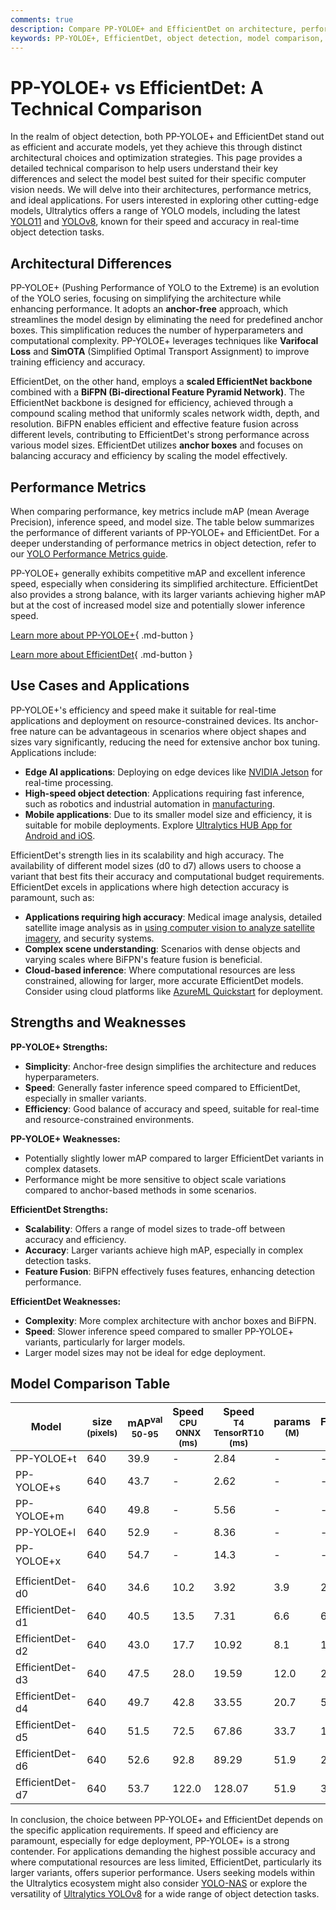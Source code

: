 ```yaml
---
comments: true
description: Compare PP-YOLOE+ and EfficientDet on architecture, performance, and applications. Find the best model for your object detection needs.
keywords: PP-YOLOE+, EfficientDet, object detection, model comparison, computer vision, YOLO, EfficientNet, architecture analysis
---
```


# PP-YOLOE+ vs EfficientDet: A Technical Comparison

<script async src="https://cdn.jsdelivr.net/npm/chart.js"></script>
<script defer src="../../javascript/benchmark.js"></script>

<canvas id="modelComparisonChart" width="1024" height="400" active-models='["PP-YOLOE+", "EfficientDet"]'></canvas>

In the realm of object detection, both PP-YOLOE+ and EfficientDet stand out as efficient and accurate models, yet they achieve this through distinct architectural choices and optimization strategies. This page provides a detailed technical comparison to help users understand their key differences and select the model best suited for their specific computer vision needs. We will delve into their architectures, performance metrics, and ideal applications. For users interested in exploring other cutting-edge models, Ultralytics offers a range of YOLO models, including the latest [YOLO11](https://docs.ultralytics.com/models/yolo11/) and [YOLOv8](https://docs.ultralytics.com/models/yolov8/), known for their speed and accuracy in real-time object detection tasks.

## Architectural Differences

PP-YOLOE+ (Pushing Performance of YOLO to the Extreme) is an evolution of the YOLO series, focusing on simplifying the architecture while enhancing performance. It adopts an **anchor-free** approach, which streamlines the model design by eliminating the need for predefined anchor boxes. This simplification reduces the number of hyperparameters and computational complexity. PP-YOLOE+ leverages techniques like **Varifocal Loss** and **SimOTA** (Simplified Optimal Transport Assignment) to improve training efficiency and accuracy.

EfficientDet, on the other hand, employs a **scaled EfficientNet backbone** combined with a **BiFPN (Bi-directional Feature Pyramid Network)**. The EfficientNet backbone is designed for efficiency, achieved through a compound scaling method that uniformly scales network width, depth, and resolution. BiFPN enables efficient and effective feature fusion across different levels, contributing to EfficientDet's strong performance across various model sizes. EfficientDet utilizes **anchor boxes** and focuses on balancing accuracy and efficiency by scaling the model effectively.

## Performance Metrics

When comparing performance, key metrics include mAP (mean Average Precision), inference speed, and model size. The table below summarizes the performance of different variants of PP-YOLOE+ and EfficientDet. For a deeper understanding of performance metrics in object detection, refer to our [YOLO Performance Metrics guide](https://docs.ultralytics.com/guides/yolo-performance-metrics/).

PP-YOLOE+ generally exhibits competitive mAP and excellent inference speed, especially when considering its simplified architecture. EfficientDet also provides a strong balance, with its larger variants achieving higher mAP but at the cost of increased model size and potentially slower inference speed.

[Learn more about PP-YOLOE+](https://github.com/PaddlePaddle/PaddleDetection/tree/develop/configs/ppyoloe){ .md-button }

[Learn more about EfficientDet](https://github.com/google/automl/tree/master/efficientdet){ .md-button }

## Use Cases and Applications

PP-YOLOE+'s efficiency and speed make it suitable for real-time applications and deployment on resource-constrained devices. Its anchor-free nature can be advantageous in scenarios where object shapes and sizes vary significantly, reducing the need for extensive anchor box tuning. Applications include:

- **Edge AI applications**: Deploying on edge devices like [NVIDIA Jetson](https://docs.ultralytics.com/guides/nvidia-jetson/) for real-time processing.
- **High-speed object detection**: Applications requiring fast inference, such as robotics and industrial automation in [manufacturing](https://www.ultralytics.com/solutions/ai-in-manufacturing).
- **Mobile applications**: Due to its smaller model size and efficiency, it is suitable for mobile deployments. Explore [Ultralytics HUB App for Android and iOS](https://docs.ultralytics.com/hub/app/).

EfficientDet's strength lies in its scalability and high accuracy. The availability of different model sizes (d0 to d7) allows users to choose a variant that best fits their accuracy and computational budget requirements. EfficientDet excels in applications where high detection accuracy is paramount, such as:

- **Applications requiring high accuracy**: Medical image analysis, detailed satellite image analysis as in [using computer vision to analyze satellite imagery](https://www.ultralytics.com/blog/using-computer-vision-to-analyse-satellite-imagery), and security systems.
- **Complex scene understanding**: Scenarios with dense objects and varying scales where BiFPN's feature fusion is beneficial.
- **Cloud-based inference**: Where computational resources are less constrained, allowing for larger, more accurate EfficientDet models. Consider using cloud platforms like [AzureML Quickstart](https://docs.ultralytics.com/guides/azureml-quickstart/) for deployment.

## Strengths and Weaknesses

**PP-YOLOE+ Strengths:**

- **Simplicity**: Anchor-free design simplifies the architecture and reduces hyperparameters.
- **Speed**: Generally faster inference speed compared to EfficientDet, especially in smaller variants.
- **Efficiency**: Good balance of accuracy and speed, suitable for real-time and resource-constrained environments.

**PP-YOLOE+ Weaknesses:**

- Potentially slightly lower mAP compared to larger EfficientDet variants in complex datasets.
- Performance might be more sensitive to object scale variations compared to anchor-based methods in some scenarios.

**EfficientDet Strengths:**

- **Scalability**: Offers a range of model sizes to trade-off between accuracy and efficiency.
- **Accuracy**: Larger variants achieve high mAP, especially in complex detection tasks.
- **Feature Fusion**: BiFPN effectively fuses features, enhancing detection performance.

**EfficientDet Weaknesses:**

- **Complexity**: More complex architecture with anchor boxes and BiFPN.
- **Speed**: Slower inference speed compared to smaller PP-YOLOE+ variants, particularly for larger models.
- Larger model sizes may not be ideal for edge deployment.

## Model Comparison Table

| Model           | size<br><sup>(pixels) | mAP<sup>val<br>50-95 | Speed<br><sup>CPU ONNX<br>(ms) | Speed<br><sup>T4 TensorRT10<br>(ms) | params<br><sup>(M) | FLOPs<br><sup>(B) |
| --------------- | --------------------- | -------------------- | ------------------------------ | ----------------------------------- | ------------------ | ----------------- |
| PP-YOLOE+t      | 640                   | 39.9                 | -                              | 2.84                                | -                  | -                 |
| PP-YOLOE+s      | 640                   | 43.7                 | -                              | 2.62                                | -                  | -                 |
| PP-YOLOE+m      | 640                   | 49.8                 | -                              | 5.56                                | -                  | -                 |
| PP-YOLOE+l      | 640                   | 52.9                 | -                              | 8.36                                | -                  | -                 |
| PP-YOLOE+x      | 640                   | 54.7                 | -                              | 14.3                                | -                  | -                 |
|                 |                       |                      |                                |                                     |                    |                   |
| EfficientDet-d0 | 640                   | 34.6                 | 10.2                           | 3.92                                | 3.9                | 2.54              |
| EfficientDet-d1 | 640                   | 40.5                 | 13.5                           | 7.31                                | 6.6                | 6.1               |
| EfficientDet-d2 | 640                   | 43.0                 | 17.7                           | 10.92                               | 8.1                | 11.0              |
| EfficientDet-d3 | 640                   | 47.5                 | 28.0                           | 19.59                               | 12.0               | 24.9              |
| EfficientDet-d4 | 640                   | 49.7                 | 42.8                           | 33.55                               | 20.7               | 55.2              |
| EfficientDet-d5 | 640                   | 51.5                 | 72.5                           | 67.86                               | 33.7               | 130.0             |
| EfficientDet-d6 | 640                   | 52.6                 | 92.8                           | 89.29                               | 51.9               | 226.0             |
| EfficientDet-d7 | 640                   | 53.7                 | 122.0                          | 128.07                              | 51.9               | 325.0             |

In conclusion, the choice between PP-YOLOE+ and EfficientDet depends on the specific application requirements. If speed and efficiency are paramount, especially for edge deployment, PP-YOLOE+ is a strong contender. For applications demanding the highest possible accuracy and where computational resources are less limited, EfficientDet, particularly its larger variants, offers superior performance. Users seeking models within the Ultralytics ecosystem might also consider [YOLO-NAS](https://docs.ultralytics.com/models/yolo-nas/) or explore the versatility of [Ultralytics YOLOv8](https://www.ultralytics.com/yolo) for a wide range of object detection tasks.
